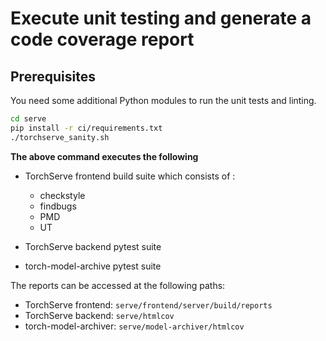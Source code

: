 # Execute unit testing and generate a code coverage report

## Prerequisites

You need some additional Python modules to run the unit tests and linting.

```bash
cd serve
pip install -r ci/requirements.txt
./torchserve_sanity.sh
```

**The above command executes the following**

* TorchServe frontend build suite which consists of :

  * checkstyle
  * findbugs
  * PMD
  * UT

* TorchServe backend pytest suite

* torch-model-archive pytest suite

The reports can be accessed at the following paths:

* TorchServe frontend: `serve/frontend/server/build/reports`
* TorchServe backend: `serve/htmlcov`
* torch-model-archiver: `serve/model-archiver/htmlcov`

